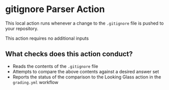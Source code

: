 # gitignore Parser Action

This local action runs whenever a change to the `.gitignore` file is pushed to your repository.

This action requires no additional inputs

## What checks does this action conduct?

- Reads the contents of the `.gitignore` file
- Attempts to compare the above contents against a desired answer set
- Reports the status of the comparison to the Looking Glass action in the `grading.yml` workflow
